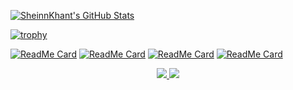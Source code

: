 [![SheinnKhant's GitHub Stats](https://github-readme-stats.vercel.app/api?username=0xsheinn&show_icons=true&theme=tokyonight&hide=contribs,prs&show_icons=true)](https://github.com/0xsheinn)

[![trophy](https://github-profile-trophy.vercel.app/?username=0xsheinn&theme=onedark)](https://github.com/0xsheinn)

<p alighn="center">
  
[![ReadMe Card](https://github-readme-stats.vercel.app/api/pin/?username=0xsheinn&repo=my_website)](https://github.com/0xsheinn/web_development)
[![ReadMe Card](https://github-readme-stats.vercel.app/api/pin/?username=0xsheinn&repo=skaNote)](https://github.com/0xsheinn/skaNote)
[![ReadMe Card](https://github-readme-stats.vercel.app/api/pin/?username=0xsheinn&repo=HTB_Invite_Code_Generator)](https://github.com/0xsheinn/HTB_Invite_Code_Generator)
[![ReadMe Card](https://github-readme-stats.vercel.app/api/pin/?username=0xsheinn&repo=oscp-practice)](https://github.com/0xsheinn/oscp-practice)

</p>
<p align="center">
  <a href="https://www.instagram.com/sheinnkhant/">
    <img src="https://img.shields.io/badge/Instagram_-black?style=social&logo=instagram&url=https:%2f%2fwww.instagram.com%2fsheinnkhant%2f"/>
  </a>
  <a href="https://medium.com/@infosec-sk">
    <img src="https://img.shields.io/badge/Medium_-black?style=social&logo=medium&url=&url=https:%2f%2fmedium.com%2f@infosec-sk">
  </a>
</p>
